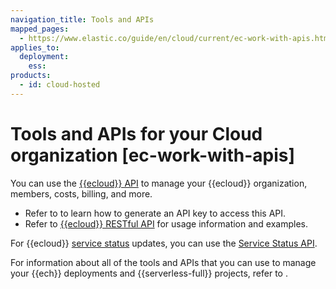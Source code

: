 ```yaml
---
navigation_title: Tools and APIs
mapped_pages:
  - https://www.elastic.co/guide/en/cloud/current/ec-work-with-apis.html
applies_to:
  deployment:
    ess:
products:
  - id: cloud-hosted
---
```


# Tools and APIs for your Cloud organization [ec-work-with-apis]

You can use the [{{ecloud}} API](https://www.elastic.co/docs/api/doc/cloud/) to manage your {{ecloud}} organization, members, costs, billing, and more. 

* Refer to [](/deploy-manage/api-keys/elastic-cloud-api-keys.md) to learn how to generate an API key to access this API.
* Refer to [{{ecloud}} RESTful API](cloud://reference/cloud-hosted/ec-api-restful.md) for usage information and examples.

For {{ecloud}} [service status](/deploy-manage/cloud-organization/service-status.md) updates, you can use the [Service Status API](https://status.elastic.co/api/).

For information about all of the tools and APIs that you can use to manage your {{ech}} deployments and {{serverless-full}} projects, refer to [](/deploy-manage/deploy/elastic-cloud/tools-apis.md).